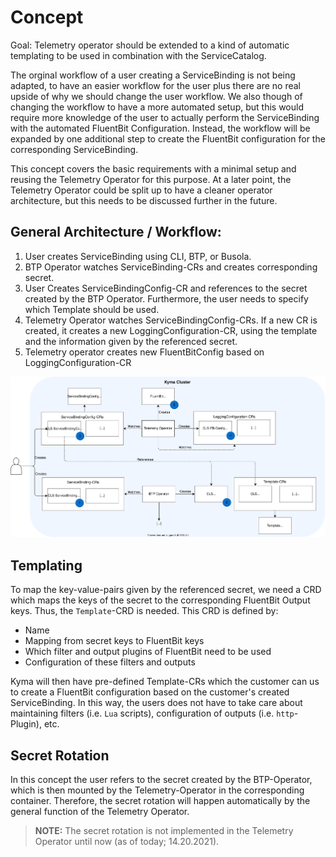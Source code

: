
# Concept

Goal: Telemetry operator should be extended to a kind of automatic templating to be used in combination with the ServiceCatalog.


The orginal workflow of a user creating a ServiceBinding is not being adapted, to have an easier workflow for the user plus there are no real upside of why we should change the user workflow. We also though of changing the workflow to have a more automated setup, but this would require more knowledge of the user to actually perform the ServiceBinding with the automated FluentBit Configuration.
Instead, the workflow will be expanded by one additional step to create the FluentBit configuration for the corresponding ServiceBinding.

This concept covers the basic requirements with a minimal setup and reusing the Telemetry Operator for this purpose. At a later point, the Telemetry Operator could be split up to have a cleaner operator architecture, but this needs to be discussed further in the future.


## General Architecture / Workflow:

1. User creates ServiceBinding using CLI, BTP, or Busola.
2. BTP Operator watches ServiceBinding-CRs and creates corresponding secret.
3. User Creates ServiceBindingConfig-CR and references to the secret created by the BTP Operator. Furthermore, the user needs to specify which Template should be used.
4. Telemetry Operator watches ServiceBindingConfig-CRs. If a new CR is created, it creates a new LoggingConfiguration-CR, using the template and the information given by the referenced secret.
5. Telemetry operator creates new FluentBitConfig based on LoggingConfiguration-CR

![Workflow Architecture](images/workflow-overview.svg)

## Templating

To map the key-value-pairs given by the referenced secret, we need a CRD which maps the keys of the secret to the corresponding FluentBit Output keys. Thus, the `Template`-CRD is needed. This CRD is defined by:
- Name
- Mapping from secret keys to FluentBit keys
- Which filter and output plugins of FluentBit need to be used
- Configuration of these filters and outputs

Kyma will then have pre-defined Template-CRs which the customer can us to create a FluentBit configuration based on the customer's created ServiceBinding. In this way, the users does not have to take care about maintaining filters (i.e. `Lua` scripts), configuration of outputs (i.e. `http`-Plugin), etc.


## Secret Rotation

In this concept the user refers to the secret created by the BTP-Operator, which is then mounted by the Telemetry-Operator in the corresponding container. Therefore, the secret rotation will happen automatically by the general function of the Telemetry Operator.

> **NOTE:** The secret rotation is not implemented in the Telemetry Operator until now (as of today; 14.20.2021).
